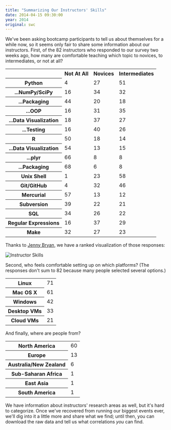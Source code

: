 ```yaml
---
title: "Summarizing Our Instructors' Skills"
date: 2014-04-15 09:30:00
year: 2014
original: swc
---
```

<p>
  We've been asking bootcamp participants to tell us about themselves for a while now,
  so it seems only fair to share some information about our instructors.
  First,
  of the 82 instructors who responded to our survey two weeks ago,
  how many are comfortable teaching which topic to novices,
  to intermediates,
  or not at all?
</p>
<table class="table table-striped">
  <tr><th></th><th>Not At All</th><th>Novices</th><th>Intermediates</th></tr>
  <tr><th>Python</th><td>4</td><td>27</td><td>51</td></tr>
  <tr><th>...NumPy/SciPy</th><td>16</td><td>34</td><td>32</td></tr>
  <tr><th>...Packaging</th><td>44</td><td>20</td><td>18</td></tr>
  <tr><th>...OOP</th><td>16</td><td>31</td><td>35</td></tr>
  <tr><th>...Data Visualization</th><td>18</td><td>37</td><td>27</td></tr>
  <tr><th>...Testing</th><td>16</td><td>40</td><td>26</td></tr>
  <tr><th>R</th><td>50</td><td>18</td><td>14</td></tr>
  <tr><th>...Data Visualization</th><td>54</td><td>13</td><td>15</td></tr>
  <tr><th>...plyr</th><td>66</td><td>8</td><td>8</td></tr>
  <tr><th>...Packaging</th><td>68</td><td>6</td><td>8</td></tr>
  <tr><th>Unix Shell</th><td>1</td><td>23</td><td>58</td></tr>
  <tr><th>Git/GitHub</th><td>4</td><td>32</td><td>46</td></tr>
  <tr><th>Mercurial</th><td>57</td><td>13</td><td>12</td></tr>
  <tr><th>Subversion</th><td>39</td><td>22</td><td>21</td></tr>
  <tr><th>SQL</th><td>34</td><td>26</td><td>22</td></tr>
  <tr><th>Regular Expressions</th><td>16</td><td>37</td><td>29</td></tr>
  <tr><th>Make</th><td>32</td><td>27</td><td>23</td></tr>
</table>
<p>
  Thanks to <a href="http://www.stat.ubc.ca/~jenny/">Jenny Bryan</a>,
  we have a ranked visualization of those responses:
</p>
<p>
  <img src="{{site.github.url}}/files/2014/04/instructor-survey-visualized-2014-04-04.png" alt="Instructor Skills" />
</p>
<p>
  Second,
  who feels comfortable setting up on which platforms?
  (The responses don't sum to 82 because many people selected several options.)
</p>
<table class="table table-striped">
  <tr><th>Linux</th><td>71</td></tr>
  <tr><th>Mac OS X</th><td>61</td></tr>
  <tr><th>Windows</th><td>42</td></tr>
  <tr><th>Desktop VMs</th><td>33</td></tr>
  <tr><th>Cloud VMs</th><td>21</td></tr>
</table>
<p>
  And finally,
  where are people from?
</p>
<table class="table table-striped">
  <tr><th>North America</th><td>60</td></tr>
  <tr><th>Europe</th><td>13</td></tr>
  <tr><th>Australia/New Zealand</th><td>6</td></tr>
  <tr><th>Sub-Saharan Africa</th><td>1</td></tr>
  <tr><th>East Asia</th><td>1</td></tr>
  <tr><th>South America</th><td>1</td></tr>
</table>
<p>
  We have information about instructors' research areas as well,
  but it's hard to categorize.
  Once we've recovered from running our biggest events ever,
  we'll dig into it a little more and share what we find;
  until then,
  you can download the raw data
  and tell us what correlations <em>you</em> can find.
</p>
